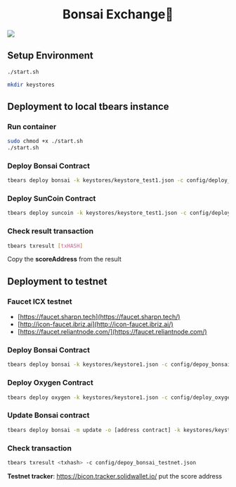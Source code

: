 <h1 align="center">Bonsai Exchange👋</h1>
<p>
  <img src="https://img.shields.io/badge/version-1.0.0-blue.svg?cacheSeconds=2592000" />
</p>

## Setup Environment

```bash
./start.sh
```

```bash
mkdir keystores
```

## Deployment to local tbears instance

### Run container

```bash
sudo chmod +x ./start.sh
./start.sh
```

### Deploy Bonsai Contract

```bash
tbears deploy bonsai -k keystores/keystore_test1.json -c config/deploy_bonsai_local.json
```

### Deploy SunCoin Contract

```bash
tbears deploy suncoin -k keystores/keystore_test1.json -c config/deploy_oxygen_local.json
```

### Check result transaction

```bash
tbears txresult [txHASH]
```

Copy the **scoreAddress** from the result

## Deployment to testnet

### Faucet ICX testnet

- [https://faucet.sharpn.tech](https://faucet.sharpn.tech/)
- [http://icon-faucet.ibriz.ai](http://icon-faucet.ibriz.ai/)
- [https://faucet.reliantnode.com/](https://faucet.reliantnode.com/)

### Deploy Bonsai Contract

```bash
tbears deploy bonsai -k keystores/keystore1.json -c config/depoy_bonsai_testnet.json
```

### Deploy Oxygen Contract

```bash
tbears deploy oxygen -k keystores/keystore1.json -c config/deploy_oxygen_testnet.json
```

### Update Bonsai contract

```bash
tbears deploy bonsai -m update -o [address contract] -k keystores/keystore2.json -c config/depoy_bonsai_testnet.json
```

### Check transaction

```bash
tbears txresult <txhash> -c config/depoy_bonsai_testnet.json
```

**Testnet tracker**: https://bicon.tracker.solidwallet.io/ put the score address
